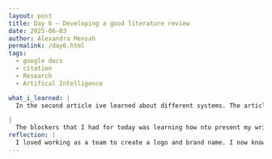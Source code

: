 ```yaml
---
layout: post
title: Day 6 – Developing a good literature review
date: 2025-06-03
author: Alexandra Mensah
permalink: /day6.html
tags: 
  - google docs
  - citation
  - Research
  - Artifical Intelligence

what_i_learned: |
  In the second article ive learned about different systems. The article explains the importance of monitoring water quality. Durgun’s study integrates artificial intelligence with sensors to monitor water quality in real time, taking care of key challenges in water contamination and public health.Durgun’s research highlights a pivotal shift in water quality monitoring towards smarter, AI-driven solutions. While the study achieves remarkable accuracy and reliability, future research should focus on validating these methods across diverse environmental conditions to broaden their applicability.

|
  The blockers that I had for today was learning how nto present my written review confidently and effective. I will use this as practice for the final article paper we are writing and for the final presentation. We had some trouble  nthi
reflection: |
  I loved working as a team to create a logo and brand name. I now know how to collaborate and use critical thinking for a design project. Alexes was very collaborative with me when it came to the name and praise was realy good at pitching ideas. Reiner explained the product details. 
---
```


